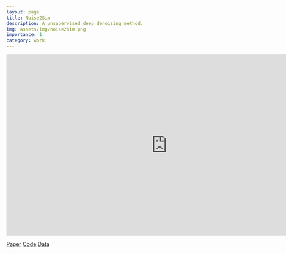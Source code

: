 ```yaml
---
layout: page
title: Noise2Sim
description: A unsupervised deep denoising method.
img: assets/img/noise2sim.png
importance: 1
category: work
---
```


<p align="center">
<iframe width="840" height="472.5" src="https://www.youtube.com/embed/Qdh7zMRuWg4" title="YouTube video player" frameborder="0" allow="accelerometer; autoplay; clipboard-write; encrypted-media; gyroscope; picture-in-picture" allowfullscreen></iframe>
</p>

<p align="center">

[Paper](https://arxiv.org/abs/2011.03384) [Code](https://github.com/niuchuangnn/noise2sim) [Data](https://github.com/niuchuangnn/noise2sim)

</p>